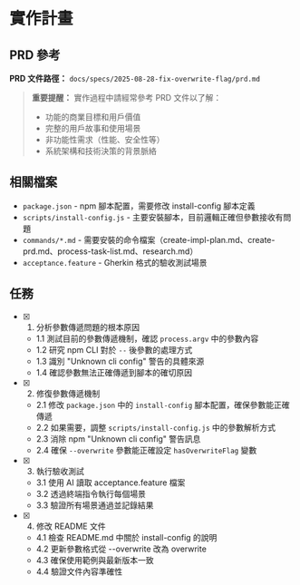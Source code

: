 # 實作計畫

## PRD 參考

**PRD 文件路徑：** `docs/specs/2025-08-28-fix-overwrite-flag/prd.md`

> **重要提醒：** 實作過程中請經常參考 PRD 文件以了解：
>
> - 功能的商業目標和用戶價值
> - 完整的用戶故事和使用場景
> - 非功能性需求（性能、安全性等）
> - 系統架構和技術決策的背景脈絡

## 相關檔案

- `package.json` - npm 腳本配置，需要修改 install-config 腳本定義
- `scripts/install-config.js` - 主要安裝腳本，目前邏輯正確但參數接收有問題
- `commands/*.md` - 需要安裝的命令檔案（create-impl-plan.md、create-prd.md、process-task-list.md、research.md）
- `acceptance.feature` - Gherkin 格式的驗收測試場景

## 任務

- [x] 1. 分析參數傳遞問題的根本原因
  - 1.1 測試目前的參數傳遞機制，確認 `process.argv` 中的參數內容
  - 1.2 研究 npm CLI 對於 `--` 後參數的處理方式
  - 1.3 識別 "Unknown cli config" 警告的具體來源
  - 1.4 確認參數無法正確傳遞到腳本的確切原因

- [x] 2. 修復參數傳遞機制
  - 2.1 修改 `package.json` 中的 `install-config` 腳本配置，確保參數能正確傳遞
  - 2.2 如果需要，調整 `scripts/install-config.js` 中的參數解析方式
  - 2.3 消除 npm "Unknown cli config" 警告訊息
  - 2.4 確保 `--overwrite` 參數能正確設定 `hasOverwriteFlag` 變數

- [x] 3. 執行驗收測試
  - 3.1 使用 AI 讀取 acceptance.feature 檔案
  - 3.2 透過終端指令執行每個場景
  - 3.3 驗證所有場景通過並記錄結果

- [x] 4. 修改 README 文件
  - 4.1 檢查 README.md 中關於 install-config 的說明
  - 4.2 更新參數格式從 --overwrite 改為 overwrite
  - 4.3 確保使用範例與最新版本一致
  - 4.4 驗證文件內容準確性
